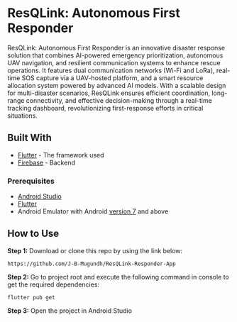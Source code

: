 # ResQLink: Autonomous First Responder
ResQLink: Autonomous First Responder is an innovative disaster response solution that combines AI-powered emergency prioritization, autonomous UAV navigation, and resilient communication systems to enhance rescue operations. It features dual communication networks (Wi-Fi and LoRa), real-time SOS capture via a UAV-hosted platform, and a smart resource allocation system powered by advanced AI models. With a scalable design for multi-disaster scenarios, ResQLink ensures efficient coordination, long-range connectivity, and effective decision-making through a real-time tracking dashboard, revolutionizing first-response efforts in critical situations.

## Built With

* [Flutter](https://flutter.dev/) - The framework used
* [Firebase](https://firebase.google.com/) - Backend

### Prerequisites

* [Android Studio](https://developer.android.com/studio)
* [Flutter](https://flutter.dev/docs/get-started/install)
* Android Emulator with Android [version 7](https://www.android.com/intl/en_in/versions/nougat-7-0/) and above

## How to Use 

**Step 1:**
Download or clone this repo by using the link below:

```
https://github.com/J-B-Mugundh/ResQLink-Responder-App
```

**Step 2:**
Go to project root and execute the following command in console to get the required dependencies: 

``` 
flutter pub get 
```

**Step 3:**
Open the project in Android Studio
 
